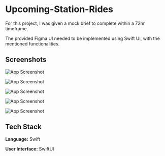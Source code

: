 # Upcoming-Station-Rides

For this project, I was given a mock brief to complete within a 72hr timeframe. 

The provided Figma UI needed to be implemented using Swift UI, with the mentioned functionalities.


## Screenshots
![App Screenshot](http://imageshack.com/a/img922/3553/lg0VUH.png)

![App Screenshot](http://imageshack.com/a/img924/9638/nSRqRv.png)

![App Screenshot](http://imageshack.com/a/img922/1955/Jlm1ti.png)

![App Screenshot](http://imageshack.com/a/img922/9018/mWrQrp.png)

![App Screenshot](http://imageshack.com/a/img923/5739/wwRBPv.png)




## Tech Stack

**Language:** Swift

**User Interface:** SwiftUI 

